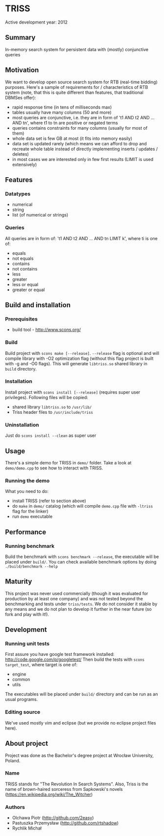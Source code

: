 # TRISS
Active development year: 2012

## Summary
In-memory search system for persistent data with (mostly) conjunctive queries

## Motivation
We want to develop open source search system for RTB (real-time bidding) purposes.
Here's a sample of requirements for / characteristics of RTB system (note, that this is quite different than features, that traditional DBMSes offer):
* rapid response time (in tens of milliseconds max)
* tables usually have many columns (50 and more)
* most queries are conjunctive, i.e. they are in form of 't1 AND t2 AND ... AND tn', where t1 to tn are positive or negated terms
* queries contains constraints for many columns (usually for most of them)
* whole data set is few GB at most (it fits into memory easily)
* data set is updated rarely (which means we can afford to drop and recreate whole table instead of directly implementing inserts / updates / deletes)
* in most cases we are interested only in few first results (LIMIT is used extensively)

## Features

### Datatypes
* numerical
* string
* list (of numerical or strings)

### Queries
All queries are in form of: 't1 AND t2 AND ... AND tn LIMIT k', where ti is one of:
* equals
* not equals
* contains
* not contains 
* less
* greater
* less or equal
* greater or equal

## Build and installation

### Prerequisites
* build tool - http://www.scons.org/

### Build
Build project with ```scons make [--release]```. ```--release``` flag is optional and will compile library with -O2 optimization flag (without this flag project is built with -g and -O0 flags).
This will generate ```libtriss.so``` shared library in ```build``` directory.

### Installation
Install project with ```scons install [--release]``` (requires super user privileges). Following files will be copied:
* shared library ```libtriss.so``` to ```/usr/lib/```
* Triss header files to ```/usr/include/triss```

### Uninstallation
Just do ```scons install --clean``` as super user

## Usage
There's a simple demo for TRISS in ```demo/``` folder. Take a look at ```demo/demo.cpp``` to see how to interact with TRISS.

### Running the demo
What you need to do:
* install TRISS (refer to section above)
* do ```make``` in ```demo/``` catalog (which will compile ```demo.cpp``` file with ```-ltriss``` flag for the linker)
* run ```demo``` executable

## Performance

### Running benchmark
Build the benchmark with ```scons benchmark --release```, the executable will be placed under ```build/```. You can check available benchmark options by doing ```./build/benchmark --help```

## Maturity
This project was never used commercially (though it was evaluated for production by at least one company) and was not tested beyond the benchmarking and tests under ```triss/tests```. We do not consider it stable by any means and we do not plan to develop it further in the near future (so fork and play with it!).

## Development

### Running unit tests
First assure you have google test framework installed: http://code.google.com/p/googletest/
Then build the tests with ```scons target_test```, where target is one of:
* engine
* common
* utils

The executables will be placed under ```build/``` directory and can be run as an usual programs.

### Editing source
We've used mostly vim and eclipse (but we provide no eclipse project files here).

## About project
Project was done as the Bachelor's degree project at Wrocław University, Poland.

### Name
TRISS stands for "The Revolution In Search Systems". Also, Triss is the name of brown-haired sorceress from Sapkowski's novels (https://en.wikipedia.org/wiki/The_Witcher)

### Authors
* Olchawa Piotr (http://github.com/2easy)
* Pastuszka Przemysław (http://github.com/rtshadow)
* Rychlik Michał 

